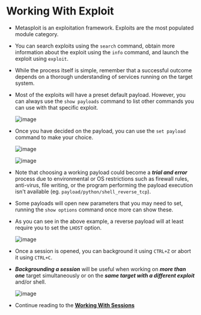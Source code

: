 # Working With Exploit

- Metasploit is an exploitation framework. Exploits are the most populated module category. 

- You can search exploits using the `search` command, obtain more information about the exploit using the `info` command, and launch the exploit using `exploit`.

- While the process itself is simple, remember that a successful outcome depends on a thorough understanding of services running on the target system. 

- Most of the exploits will have a preset default payload. However, you can always use the `show payloads` command to list other commands you can use with that specific exploit. 

  ![image](https://user-images.githubusercontent.com/63872951/187033210-e1688d30-3748-4895-b55c-d535bf108d9f.png)

- Once you have decided on the payload, you can use the `set payload` command to make your choice.

  ![image](https://user-images.githubusercontent.com/63872951/187033239-44546ccb-047c-46f2-854f-d18e417801b7.png)

  ![image](https://user-images.githubusercontent.com/63872951/187033263-7982d11f-498b-4145-a699-34825a089001.png)

- Note that choosing a working payload could become a ***trial and error*** process due to environmental or OS restrictions such as firewall rules, anti-virus, file writing, or the program performing the payload execution isn't available (eg. `payload/python/shell_reverse_tcp`).
  
- Some payloads will open new parameters that you may need to set, running the `show options` command once more can show these. 

- As you can see in the above example, a reverse payload will at least require you to set the `LHOST` option.

  ![image](https://user-images.githubusercontent.com/63872951/187033360-53794c03-4974-4c82-8ed7-a78ed117c746.png)

- Once a session is opened, you can background it using `CTRL+Z` or abort it using `CTRL+C`. 

- ***Backgrounding a session*** will be useful when working on ***more than one*** target simultaneously or on the ***same target with a different exploit*** and/or shell. 

  ![image](https://user-images.githubusercontent.com/63872951/187033426-2db9720d-82d1-417c-9276-2e8cef249e2c.png)

- Continue reading to the **[Working With Sessions](https://github.com/ShubhamJagtap2000/Metasploit-Tutorial/tree/main/08%20-%20Exploitation/02%20-%20Working%20With%20Sessions)**
